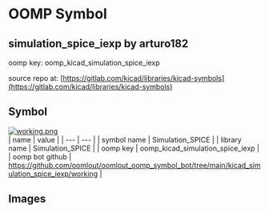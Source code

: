 # OOMP Symbol  
## simulation_spice_iexp  by arturo182  
  
oomp key: oomp_kicad_simulation_spice_iexp  
  
source repo at: [https://gitlab.com/kicad/libraries/kicad-symbols](https://gitlab.com/kicad/libraries/kicad-symbols)  
## Symbol  
  
[![working.png](working_600.png)](working.png)  
| name | value | 
| --- | --- | 
| symbol name | Simulation_SPICE | 
| library name | Simulation_SPICE | 
| oomp key | oomp_kicad_simulation_spice_iexp | 
| oomp bot github | https://github.com/oomlout/oomlout_oomp_symbol_bot/tree/main/kicad_simulation_spice_iexp/working | 
## Images  
